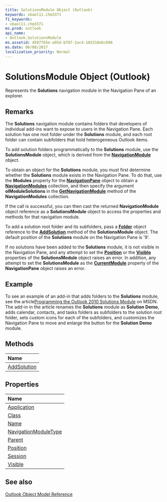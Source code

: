 ```yaml
---
title: SolutionsModule Object (Outlook)
keywords: vbaol11.chm3371
f1_keywords:
- vbaol11.chm3371
ms.prod: outlook
api_name:
- Outlook.SolutionsModule
ms.assetid: 4597765e-a95d-bf07-2ac4-103218ebc696
ms.date: 06/08/2017
localization_priority: Normal
---
```



# SolutionsModule Object (Outlook)

Represents the  **Solutions** navigation module in the Navigation Pane of an explorer.


## Remarks

The  **Solutions** navigation module contains folders that developers of individual add-ins want to expose to users in the Navigation Pane. Each solution has one root folder under the **Solutions** module, and each root folder can contain subfolders that hold heterogeneous Outlook items.

To add solution folders programmatically to the  **Solutions** module, use the **SolutionsModule** object, which is derived from the **[NavigationModule](Outlook.NavigationModule.md)** object.

To obtain an object for the  **Solutions** module, you must first determine whether the **Solutions** module exists in the Navigation Pane. To do that, use the **Modules** property for the **[NavigationPane](Outlook.NavigationPane.md)** object to obtain a **[NavigationModules](Outlook.NavigationModules.md)** collection, and then specify the argument **olModuleSolutions** in the **[GetNavigationModule](Outlook.NavigationModules.GetNavigationModule.md)** method of the **NavigationModules** collection.

If the call is successful, you can then cast the returned  **NavigationModule** object reference as a **SolutionsModule** object to access the properties and methods for that navigation module.

To add a solution root folder and its subfolders, pass a  **[Folder](Outlook.Folder.md)** object reference to the **[AddSolution](Outlook.SolutionsModule.AddSolution.md)** method of the **SolutionsModule** object. The default position of the **Solutions** module on the Navigation Pane is '9'.

If no solutions have been added to the  **Solutions** module, it is not visible in the Navigation Pane, and any attempt to set the **[Position](Outlook.SolutionsModule.Position.md)** or the **[Visible](Outlook.SolutionsModule.Visible.md)** properties of the **SolutionsModule** object raises an error. In addition, any attempt to set the **SolutionsModule** as the **[CurrentModule](Outlook.NavigationPane.CurrentModule.md)** property of the **NavigationPane** object raises an error.


## Example

To see an example of an add-in that adds folders to the  **Solutions** module, see the article[Programming the Outlook 2010 Solutions Module](https://msdn.microsoft.com/library/ee692173%28office.14%29.aspx) on MSDN. The add-in in the article renames the **Solutions** module as **Solution Demo**, adds calendar, contacts, and tasks folders as subfolders to the solution root folder, sets custom icons for each of the subfolders, and customizes the Navigation Pane to move and enlarge the button for the  **Solution Demo** module.


## Methods



|Name|
|:-----|
|[AddSolution](Outlook.SolutionsModule.AddSolution.md)|

## Properties



|Name|
|:-----|
|[Application](Outlook.SolutionsModule.Application.md)|
|[Class](Outlook.SolutionsModule.Class.md)|
|[Name](Outlook.SolutionsModule.Name.md)|
|[NavigationModuleType](Outlook.SolutionsModule.NavigationModuleType.md)|
|[Parent](Outlook.SolutionsModule.Parent.md)|
|[Position](Outlook.SolutionsModule.Position.md)|
|[Session](Outlook.SolutionsModule.Session.md)|
|[Visible](Outlook.SolutionsModule.Visible.md)|

## See also


[Outlook Object Model Reference](./overview/Outlook/object-model.md)
